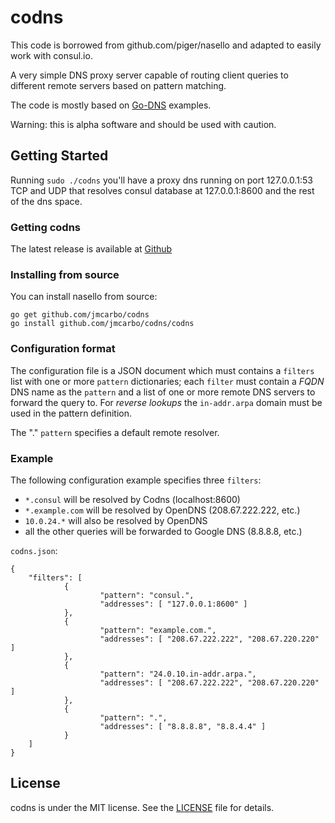 # codns

This code is borrowed from github.com/piger/nasello and adapted to easily work with
consul.io.

A very simple DNS proxy server capable of routing client queries to
different remote servers based on pattern matching.

The code is mostly based on [Go-DNS][go-dns] examples.

[go-dns]: http://miek.nl/projects/godns/

Warning: this is alpha software and should be used with caution.

## Getting Started

Running `sudo ./codns` you'll have a proxy dns running on port 127.0.0.1:53 TCP and UDP
that resolves consul database at 127.0.0.1:8600 and the rest of the dns space.

### Getting codns

The latest release is available at [Github][github-src]

[github-src]: https://github.com/jmcarbo/codns

### Installing from source

You can install nasello from source:

	go get github.com/jmcarbo/codns
	go install github.com/jmcarbo/codns/codns

### Configuration format

The configuration file is a JSON document which must contains a
`filters` list with one or more `pattern` dictionaries; each `filter`
must contain a *FQDN* DNS name as the `pattern` and a list of one or
more remote DNS servers to forward the query to. For *reverse lookups*
the `in-addr.arpa` domain must be used in the pattern definition.

The "." `pattern` specifies a default remote resolver.

### Example

The following configuration example specifies three `filters`:

- `*.consul` will be resolved by Codns (localhost:8600)
- `*.example.com` will be resolved by OpenDNS (208.67.222.222, etc.)
- `10.0.24.*` will also be resolved by OpenDNS
- all the other queries will be forwarded to Google DNS (8.8.8.8,
  etc.)

`codns.json`:

	{
		"filters": [
				{
						"pattern": "consul.",
						"addresses": [ "127.0.0.1:8600" ]
				},
				{
						"pattern": "example.com.",
						"addresses": [ "208.67.222.222", "208.67.220.220" ]
				},
				{
						"pattern": "24.0.10.in-addr.arpa.",
						"addresses": [ "208.67.222.222", "208.67.220.220" ]
				},
				{
						"pattern": ".",
						"addresses": [ "8.8.8.8", "8.8.4.4" ]
				}
		]
	}

## License

codns is under the MIT license. See the [LICENSE][license] file for
details.

[license]: https://github.com/jmcarbo/codns/blob/master/LICENSE
